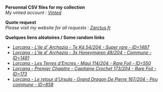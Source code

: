 **Personnal CSV files for my collection**  
*My vinted account : [Vinted](https://www.vinted.fr/member/223153477)*

**Quote request**  
*Please visit my website for all requests : [Zarctus.fr](https://www.zarctus.fr/)*


**Quelques liens aléatoires / Some random links**
- *[Lorcana - L'ile d' Archazia - Te Kā 54/204 - Super rare - ID=1487](https://www.vinted.fr/items/6294219292-lorcana-lile-d-archazia-te-ka-54204-super-rare-id1487)*
- *[Lorcana - L'ile d' Archazia - 3x Honeymaren 48/204 - Commune - ID=1481](https://www.vinted.fr/items/6000519978-lorcana-lile-d-archazia-3x-honeymaren-48204-commune-id1481)*
- *[Lorcana - Les Terres d'Encres - Maui 114/204 - Rare Foil - ID=550](https://www.vinted.fr/items/6545034526-lorcana-les-terres-dencres-maui-114204-rare-foil-id550)*
- *[Lorcana - Premier Chapitre - Capitaine Crochet 173/204 - Rare Foil - ID=173](https://www.vinted.fr/items/6544927885-lorcana-premier-chapitre-capitaine-crochet-173204-rare-foil-id173)*
- *[Lorcana - Le retour d'Ursula - Grand Dragon De Pierre 167/204 - Peu commune - ID=858](https://www.vinted.fr/items/6095524183-lorcana-le-retour-dursula-grand-dragon-de-pierre-167204-peu-commune-id858)*
